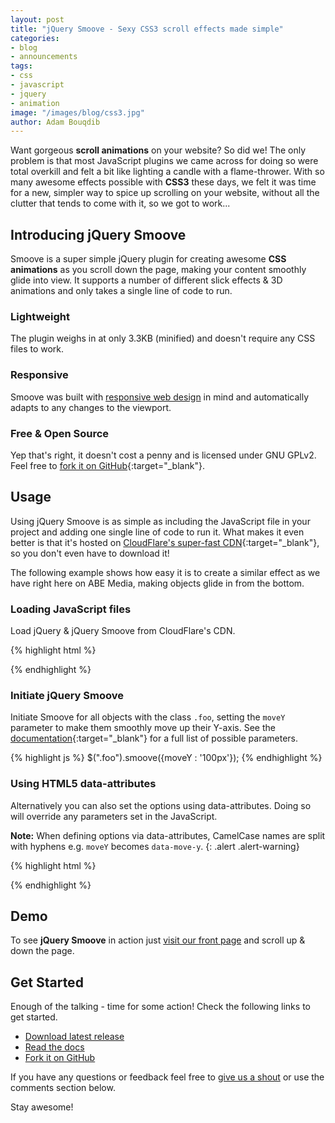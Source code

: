 ```yaml
---
layout: post
title: "jQuery Smoove - Sexy CSS3 scroll effects made simple"
categories:
- blog
- announcements
tags:
- css
- javascript
- jquery
- animation
image: "/images/blog/css3.jpg"
author: Adam Bouqdib
---
```

Want gorgeous **scroll animations** on your website? So did we! The only problem is that most JavaScript plugins we came across for doing so were total overkill and felt a bit like lighting a candle with a flame-thrower. With so many awesome effects possible with **CSS3** these days, we felt it was time for a new, simpler way to spice up scrolling on your website, without all the clutter that tends to come with it, so we got to work...

## Introducing jQuery Smoove

Smoove is a super simple jQuery plugin for creating awesome **CSS animations** as you scroll down the page, making your content smoothly glide into view. It supports a number of different slick effects & 3D animations and only takes a single line of code to run.

### Lightweight

The plugin weighs in at only 3.3KB (minified) and doesn't require any CSS files to work.

### Responsive

Smoove was built with [responsive web design](/responsive-web-design) in mind and automatically adapts to any changes to the viewport.

### Free & Open Source

Yep that's right, it doesn't cost a penny and is licensed under GNU GPLv2.
Feel free to [fork it on GitHub](https://github.com/abeMedia/jquery-smoove){:target="_blank"}.

## Usage

Using jQuery Smoove is as simple as including the JavaScript file in your project and adding one single line of code to run it. What makes it even better is that it's hosted on [CloudFlare's super-fast CDN](http://cdnjs.com/libraries/jquery-smoove){:target="_blank"}, so you don't even have to download it!

The following example shows how easy it is to create a similar effect as we have right here on ABE Media, making objects glide in from the bottom.

### Loading JavaScript files

Load jQuery & jQuery Smoove from CloudFlare's CDN.

{% highlight html %}
<!-- Always include jQuery before loading any plugins -->
<script src="//cdnjs.cloudflare.com/ajax/libs/jquery/1.11.1/jquery.min.js"></script>

<!-- Load jQuery Smoove from cdnjs -->
<script src="//cdnjs.cloudflare.com/ajax/libs/jquery-smoove/0.2.6/jquery.smoove.min.js"></script>
{% endhighlight %}

### Initiate jQuery Smoove

Initiate Smoove for all objects with the class `.foo`, setting the `moveY` parameter to make them smoothly move up their Y-axis. See the [documentation](http://abemedia.co.uk/jquery-smoove/#options){:target="_blank"} for a full list of possible parameters.

{% highlight js %}
$(".foo").smoove({moveY : '100px'});
{% endhighlight %}

### Using HTML5 data-attributes

Alternatively you can also set the options using data-attributes. Doing so will override any parameters set in the JavaScript.

**Note:** When defining options via data-attributes, CamelCase names are split with hyphens e.g. `moveY` becomes `data-move-y`.
{: .alert .alert-warning}

{% highlight html %}
<div class="foo" data-move-y="100px"></div>
{% endhighlight %}

## Demo

To see **jQuery Smoove** in action just [visit our front page](/) and scroll up & down the page.

## Get Started

Enough of the talking - time for some action! Check the following links to get started.

- [Download latest release](https://github.com/abeMedia/jquery-smoove/zipball/master)
- [Read the docs](http://abemedia.co.uk/jquery-smoove/)
- [Fork it on GitHub](https://github.com/abeMedia/jquery-smoove)

If you have any questions or feedback feel free to [give us a shout](/contact) or use the comments section below.

Stay awesome!

